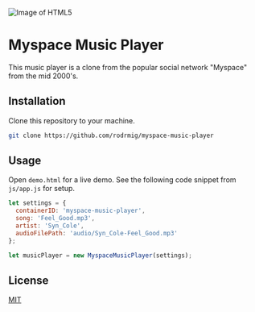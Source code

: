 ![Image of HTML5](https://github.com/rodrmig/myspace-music-player/blob/master/img/demo.png?raw=true)

# Myspace Music Player

This music player is a clone from the popular social network "Myspace" from the mid 2000's.

## Installation

Clone this repository to your machine.

```bash
git clone https://github.com/rodrmig/myspace-music-player
```

## Usage
Open `demo.html` for a live demo. See the following code snippet from `js/app.js` for setup.

```javascript
let settings = {
  containerID: 'myspace-music-player',
  song: 'Feel_Good.mp3',
  artist: 'Syn_Cole',
  audioFilePath: 'audio/Syn_Cole-Feel_Good.mp3'
};

let musicPlayer = new MyspaceMusicPlayer(settings);
```

## License
[MIT](https://choosealicense.com/licenses/mit/)
